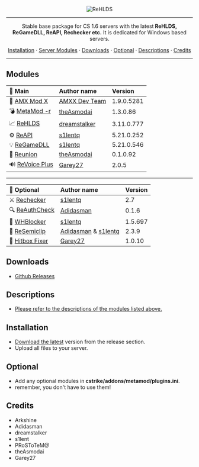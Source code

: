 <p align="center">
	<img align="center" src="https://user-images.githubusercontent.com/5860435/111066129-040e5e00-84f0-11eb-9e1f-7a7e8611da2b.png" alt="ReHLDS"/>
  </a>
</p>

---

<p align="center">Stable base package for CS 1.6 servers with the latest<b> ReHLDS, ReGameDLL, ReAPI, Rechecker etc.</b>
  It is dedicated for Windows based servers.</p>

<p align="center">
  <a href="#installation">Installation</a> ·
  <a href="#modules">Server Modules</a> ·
  <a href="#downloads">Downloads</a> ·
  <a href="#optional">Optional</a> ·
  <a href="#descriptions">Descriptions</a> ·
  <a href="#credits">Credits</a>
</p>

---

## Modules


| 📁 Main                                                                               | Author name            | Version     |
|:-----------------------------------------------                                       |:----------------------|:-------------|
| 🔧 [AMX Mod X](https://www.amxmodx.org/amxxdrop/1.9/)                                 | [AMXX Dev Team](https://www.amxmodx.org/)         | 1.9.0.5281   |
| 💣 [MetaMod -r](https://github.com/theAsmodai/metamod-r)                                 | [theAsmodai](https://github.com/theAsmodai)            | 1.3.0.86      |
| 📈 [ReHLDS](https://github.com/dreamstalker/rehlds/)                                     | [dreamstalker](https://github.com/dreamstalker)          | 3.11.0.777   |
| ⚙️ [ReAPI](https://github.com/s1lentq/reapi)      								                        | [s1lentq](https://github.com/s1lentq)               | 5.21.0.252   |
| 💡 [ReGameDLL](https://github.com/s1lentq/ReGameDLL_CS)                                  | [s1lentq](https://github.com/s1lentq)               | 5.21.0.546   |
| 🔐 [Reunion](https://cs.rin.ru/forum/viewtopic.php?f=29&t=69235)                         | [theAsmodai](https://github.com/theAsmodai)            | 0.1.0.92     |
| 🔊 [ReVoice Plus](https://github.com/Garey27/revoice-plus)         | [Garey27](https://github.com/Garey27/)               | 2.0.5     |

---

| 📂 Optional                                                                       | Author name            | Version     |
|:-----------------------------------------------                                   |:----------------------|:-------------|
| ⚔️ [Rechecker](https://dev-cs.ru/resources/72/download)                              | [s1lentq](https://github.com/s1lentq)               | 2.7          |
| 🔍 [ReAuthCheck](https://dev-cs.ru/resources/63/download)                            | [Adidasman](https://github.com/Adidasman1)             | 0.1.6        |
| 📛 [WHBlocker](https://dev-cs.ru/resources/76/download)                              | [s1lentq](https://github.com/s1lentq)               | 1.5.697      |
| 💮 [ReSemiclip](https://dev-cs.ru/resources/71/download)                             | [Adidasman](https://github.com/Adidasman1) & [s1lentq](https://github.com/s1lentq)   | 2.3.9        |
| 👤 [Hitbox Fixer](https://github.com/Garey27/hitbox_fixer/releases)                             | [Garey27](https://github.com/Garey27) | 1.0.10        |

## Downloads
- [Github Releases](https://github.com/PawelCode/BasePack_win/releases/latest)

## Descriptions
- [Please refer to the descriptions of the modules listed above.](https://1shot2kill.pl/topic/111764-rehlds-reverse-engineered-and-bugfixed-version-hlds/)

## Installation

- [Download the latest](https://github.com/PawelCode/BasePack/releases/latest) version from the release section.
- Upload all files to your server.

## Optional

- Add any optional modules in<b> cstrike/addons/metamod/plugins.ini</b>.
- remember, you don't have to use them!

## Credits
- Arkshine
- Adidasman
- dreamstalker
- s1lent
- PRoSToTeM@
- theAsmodai
- Garey27
